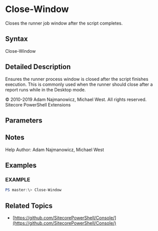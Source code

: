 # Close-Window

Closes the runner job window after the script completes.

## Syntax

Close-Window

## Detailed Description

Ensures the runner process window is closed after the script finishes execution. This is commonly used when the runner should close after a report runs while in the Desktop mode.

© 2010-2019 Adam Najmanowicz, Michael West. All rights reserved. Sitecore PowerShell Extensions

## Parameters

## Notes

Help Author: Adam Najmanowicz, Michael West

## Examples

### EXAMPLE

```powershell
PS master:\> Close-Window
```

## Related Topics

* [https://github.com/SitecorePowerShell/Console/](https://github.com/SitecorePowerShell/Console/) 

